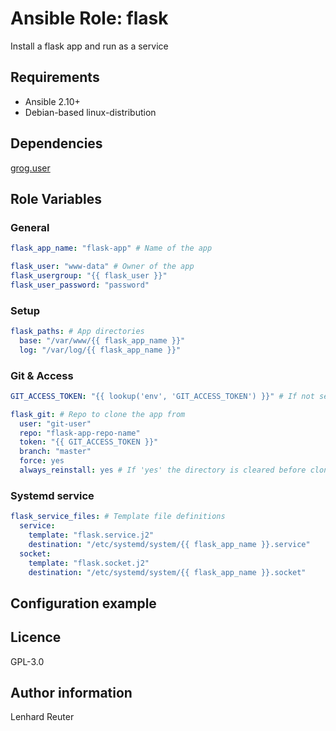 # Ansible Role: flask

Install a flask app and run as a service

## Requirements

- Ansible 2.10+
- Debian-based linux-distribution

## Dependencies

[grog.user](https://github.com/GROG/ansible-role-user)

## Role Variables

### General

```yaml
flask_app_name: "flask-app" # Name of the app

flask_user: "www-data" # Owner of the app
flask_usergroup: "{{ flask_user }}"
flask_user_password: "password"
```

### Setup
```yaml
flask_paths: # App directories
  base: "/var/www/{{ flask_app_name }}"
  log: "/var/log/{{ flask_app_name }}"
```

### Git & Access
```yaml
GIT_ACCESS_TOKEN: "{{ lookup('env', 'GIT_ACCESS_TOKEN') }}" # If not set as ENV, it is prompted for

flask_git: # Repo to clone the app from
  user: "git-user"
  repo: "flask-app-repo-name"
  token: "{{ GIT_ACCESS_TOKEN }}"
  branch: "master"
  force: yes
  always_reinstall: yes # If 'yes' the directory is cleared before cloning
```

### Systemd service
```yaml
flask_service_files: # Template file definitions
  service:
    template: "flask.service.j2"
    destination: "/etc/systemd/system/{{ flask_app_name }}.service"
  socket:
    template: "flask.socket.j2"
    destination: "/etc/systemd/system/{{ flask_app_name }}.socket"
```


## Configuration example

## Licence

GPL-3.0

## Author information

Lenhard Reuter